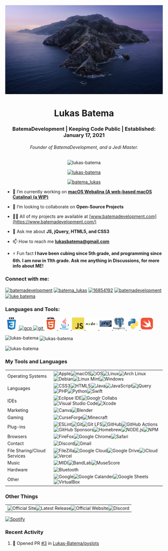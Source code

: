 ![macOS Catalina](assets/macOS_Catalina.JPG)
---
<h1 align="center">Lukas Batema</h1>
<h3 align="center">BatemaDevelopment | Keeping Code Public | Established: January 17, 2021</h3>
<h6 align="center">Founder of BatemaDevelopment, and a Jedi Master.</h6>

<p align="center"> <img src="https://komarev.com/ghpvc/?username=lukas-batema&label=Profile%20views&color=0e75b6&style=flat" alt="lukas-batema" /> </p>

<p align="center"> <a href="https://github.com/ryo-ma/github-profile-trophy"><img src="https://github-profile-trophy.vercel.app/?username=lukas-batema" alt="lukas-batema" /></a> </p>

<p align="center"> <a href="https://twitter.com/batema_lukas" target="blank"><img src="https://img.shields.io/twitter/follow/batema_lukas?logo=twitter&style=for-the-badge" alt="batema_lukas" /></a> </p>

- 🔭 I’m currently working on **[macOS Webalina (A web-based macOS Catalina) (a WIP)](https://dev.catalina.batemadevelopment.com/)**

- 👯 I’m looking to collaborate on **Open-Source Projects**

- 👨‍💻 All of my projects are available at [www.batemadevelopment.com](https://www.batemadevelopment.com/)

- 💬 Ask me about **JS, jQuery, HTML5, and CSS3**

- 📫 How to reach me **lukasbatema@gmail.com**

- ⚡ Fun fact **I have been cubing since 5th grade, and programming since 6th. I am now in 11th grade. Ask me anything in Discussions, for more info about ME!** 

<h3 align="left">Connect with me:</h3>
<p align="left">
<a href="https://codepen.io/batemadevelopment" target="blank"><img align="center" src="https://raw.githubusercontent.com/rahuldkjain/github-profile-readme-generator/master/src/images/icons/Social/codepen.svg" alt="batemadevelopment" height="30" width="40" /></a>
<a href="https://twitter.com/batema_lukas" target="blank"><img align="center" src="https://raw.githubusercontent.com/rahuldkjain/github-profile-readme-generator/master/src/images/icons/Social/twitter.svg" alt="batema_lukas" height="30" width="40" /></a>
<a href="https://stackoverflow.com/users/16854192" target="blank"><img align="center" src="https://raw.githubusercontent.com/rahuldkjain/github-profile-readme-generator/master/src/images/icons/Social/stack-overflow.svg" alt="16854192" height="30" width="40" /></a>
<a href="https://instagram.com/batemadevelopment" target="blank"><img align="center" src="https://raw.githubusercontent.com/rahuldkjain/github-profile-readme-generator/master/src/images/icons/Social/instagram.svg" alt="batemadevelopment" height="30" width="40" /></a>
<a href="https://www.behance.net/luke batema" target="blank"><img align="center" src="https://raw.githubusercontent.com/rahuldkjain/github-profile-readme-generator/master/src/images/icons/Social/behance.svg" alt="luke batema" height="30" width="40" /></a>
</p>

<h3 align="left">Languages and Tools:</h3>
<p align="left"> <a href="https://www.w3schools.com/css/" target="_blank"> <img src="https://raw.githubusercontent.com/devicons/devicon/master/icons/css3/css3-original-wordmark.svg" alt="css3" width="40" height="40"/> </a> <a href="https://cloud.google.com" target="_blank"> <img src="https://www.vectorlogo.zone/logos/google_cloud/google_cloud-icon.svg" alt="gcp" width="40" height="40"/> </a> <a href="https://git-scm.com/" target="_blank"> <img src="https://www.vectorlogo.zone/logos/git-scm/git-scm-icon.svg" alt="git" width="40" height="40"/> </a> <a href="https://www.w3.org/html/" target="_blank"> <img src="https://raw.githubusercontent.com/devicons/devicon/master/icons/html5/html5-original-wordmark.svg" alt="html5" width="40" height="40"/> </a> <a href="https://www.java.com" target="_blank"> <img src="https://raw.githubusercontent.com/devicons/devicon/master/icons/java/java-original.svg" alt="java" width="40" height="40"/> </a> <a href="https://developer.mozilla.org/en-US/docs/Web/JavaScript" target="_blank"> <img src="https://raw.githubusercontent.com/devicons/devicon/master/icons/javascript/javascript-original.svg" alt="javascript" width="40" height="40"/> </a> <a href="https://nodejs.org" target="_blank"> <img src="https://raw.githubusercontent.com/devicons/devicon/master/icons/nodejs/nodejs-original-wordmark.svg" alt="nodejs" width="40" height="40"/> </a> <a href="https://www.php.net" target="_blank"> <img src="https://raw.githubusercontent.com/devicons/devicon/master/icons/php/php-original.svg" alt="php" width="40" height="40"/> </a> <a href="https://www.postgresql.org" target="_blank"> <img src="https://raw.githubusercontent.com/devicons/devicon/master/icons/postgresql/postgresql-original-wordmark.svg" alt="postgresql" width="40" height="40"/> </a> <a href="https://www.python.org" target="_blank"> <img src="https://raw.githubusercontent.com/devicons/devicon/master/icons/python/python-original.svg" alt="python" width="40" height="40"/> </a> <a href="https://developer.apple.com/swift/" target="_blank"> <img src="https://raw.githubusercontent.com/devicons/devicon/master/icons/swift/swift-original.svg" alt="swift" width="40" height="40"/> </a> </p>

<p><img align="left" src="https://github-readme-stats.vercel.app/api/top-langs?username=lukas-batema&show_icons=true&theme=dark&locale=en&layout=compact" alt="lukas-batema" /></p>

<p>&nbsp;<img align="center" src="https://github-readme-stats.vercel.app/api?username=lukas-batema&show_icons=true&theme=dark&locale=en" alt="lukas-batema" /></p>

<p><img align="center" src="https://github-readme-streak-stats.herokuapp.com/?user=lukas-batema&theme=dark" alt="lukas-batema" /></p>


### My Tools and Languages
<table>
  <tr>
    <td>
      Operating Systems
    </td>
    <td>
      <img alt="Apple" src="https://camo.githubusercontent.com/685cf68a824b91e854d943d304d09e73c11a759add33ce2cf2c7beeba1e3c8bd/68747470733a2f2f696d672e736869656c64732e696f2f62616467652f4170706c652d3030303030302e7376673f7374796c653d666f722d7468652d6261646765266c6f676f3d4170706c65266c6f676f436f6c6f723d7768697465"/><img alt="macOS" src="https://camo.githubusercontent.com/e00426722c8521fdaa1e2e64b9a2f20098da1291bb4a62d668d10b315a23cc60/68747470733a2f2f696d672e736869656c64732e696f2f62616467652f6d61634f532d3030303030302e7376673f7374796c653d666f722d7468652d6261646765266c6f676f3d6d61634f53266c6f676f436f6c6f723d7768697465" /><img alt="iOS" src="https://camo.githubusercontent.com/ecefbb8ec6b18c897f49e6fe50303aba2a4e8ba28409b625fefe5b86a4ce3f5a/68747470733a2f2f696d672e736869656c64732e696f2f62616467652f694f532d3030303030302e7376673f7374796c653d666f722d7468652d6261646765266c6f676f3d694f53266c6f676f436f6c6f723d7768697465" /><img alt="Linux" src="https://camo.githubusercontent.com/c1373a60904504472ef35c13510254c1d45b4155ab30527cdd9c7bf59dab6eff/68747470733a2f2f696d672e736869656c64732e696f2f62616467652f4c696e75782d4643433632342e7376673f7374796c653d666f722d7468652d6261646765266c6f676f3d4c696e7578266c6f676f436f6c6f723d626c61636b" /><img alt="Arch Linux" src="https://camo.githubusercontent.com/c09b6698db58200869f4950f254f91d8fbf2a693314df6d356f17ca463b6ef7e/68747470733a2f2f696d672e736869656c64732e696f2f62616467652f417263682532304c696e75782d3137393344312e7376673f7374796c653d666f722d7468652d6261646765266c6f676f3d417263682d4c696e7578266c6f676f436f6c6f723d7768697465" /><img alt="Debian" src="https://camo.githubusercontent.com/cfa7a439ddf872c8d936d56ba36599dbc0c5a8614788fee6360ce0f9288d94b9/68747470733a2f2f696d672e736869656c64732e696f2f62616467652f44656269616e2d4138314433332e7376673f7374796c653d666f722d7468652d6261646765266c6f676f3d44656269616e266c6f676f436f6c6f723d7768697465"/><img alt="Linux Mint" src="https://camo.githubusercontent.com/d75e2b302b5f8265046be05424755c113d34a73d05fbd464449a1481ffe7b50a/68747470733a2f2f696d672e736869656c64732e696f2f62616467652f4c696e75782532304d696e742d3837434633452e7376673f7374796c653d666f722d7468652d6261646765266c6f676f3d4c696e75782d4d696e74266c6f676f436f6c6f723d7768697465" /><img alt="Windows" src="https://camo.githubusercontent.com/0427443f3a95058b032842f5bb73450143e5e792a3a11930a668a2fcafa0903d/68747470733a2f2f696d672e736869656c64732e696f2f62616467652f57696e646f77732d3030373844362e7376673f7374796c653d666f722d7468652d6261646765266c6f676f3d57696e646f7773266c6f676f436f6c6f723d7768697465" />
    </td>
  </tr>
  <tr>
    <td>
      Languages
    </td>
    <td>
      <img alt="CSS3" src="https://camo.githubusercontent.com/dad0bd470ccac1d7413044b05b886be1e106386624008bd31a6c950f7d608460/68747470733a2f2f696d672e736869656c64732e696f2f62616467652f435353332d3135373242362e7376673f7374796c653d666f722d7468652d6261646765266c6f676f3d43535333266c6f676f436f6c6f723d7768697465"/><img alt="HTML5" src="https://camo.githubusercontent.com/ce98a71a9faff159f0f00537dd08693cea68ca1d891f91c7e9021b8191d02fae/68747470733a2f2f696d672e736869656c64732e696f2f62616467652f48544d4c352d4533344632362e7376673f7374796c653d666f722d7468652d6261646765266c6f676f3d48544d4c35266c6f676f436f6c6f723d7768697465" /><img alt="Java" src="https://camo.githubusercontent.com/b21fddd68aae7da22e258567d89e638dbfdf3193fa969f98869ff66013fd206c/68747470733a2f2f696d672e736869656c64732e696f2f62616467652f4a6176612d3030373339362e7376673f7374796c653d666f722d7468652d6261646765266c6f676f3d4a617661266c6f676f436f6c6f723d7768697465" /><img alt="JavaScript" src="https://camo.githubusercontent.com/a2042e7183b80291f7a9b360ee5b0390cc7bb4ee163e0304d43659a5000ecba0/68747470733a2f2f696d672e736869656c64732e696f2f62616467652f4a6176615363726970742d4637444631452e7376673f7374796c653d666f722d7468652d6261646765266c6f676f3d4a617661536372697074266c6f676f436f6c6f723d626c61636b" /><img alt="jQuery" src="https://camo.githubusercontent.com/866339b5db1fb920eec7bedce71aff4d54ceb7c3f1711ac6fdf34e3e404a2380/68747470733a2f2f696d672e736869656c64732e696f2f62616467652f6a51756572792d3037363941442e7376673f7374796c653d666f722d7468652d6261646765266c6f676f3d6a5175657279266c6f676f436f6c6f723d7768697465" /><img alt="PHP" src="https://camo.githubusercontent.com/a674d1336815658408d47e7e41d6dd35bac7bb96d3da9088fdf2bdb16166d79e/68747470733a2f2f696d672e736869656c64732e696f2f62616467652f5048502d3737374242342e7376673f7374796c653d666f722d7468652d6261646765266c6f676f3d504850266c6f676f436f6c6f723d7768697465" /><img alt="Python" src="https://camo.githubusercontent.com/2e06bcd730098de47f44d5fa16744fe933e6b7b1676480371241e363b589c955/68747470733a2f2f696d672e736869656c64732e696f2f62616467652f507974686f6e2d3337373641422e7376673f7374796c653d666f722d7468652d6261646765266c6f676f3d507974686f6e266c6f676f436f6c6f723d7768697465" /><img alt="Swift" src="https://camo.githubusercontent.com/f7994a1916a6baf6c90747483111771dd08fb0333ef1a6bd0c8bcb2ac66893f6/68747470733a2f2f696d672e736869656c64732e696f2f62616467652f53776966742d4641373334332e7376673f7374796c653d666f722d7468652d6261646765266c6f676f3d5377696674266c6f676f436f6c6f723d7768697465" />
    </td>
  </tr>

  <tr>
    <td>
      IDEs
    </td>
    <td>
      <img alt="Eclipse IDE" src="https://camo.githubusercontent.com/3b22a3c68cb2fa6aeecf559d7e83cc90b90e0c4a64cf29f479162a86d6225d71/68747470733a2f2f696d672e736869656c64732e696f2f62616467652f45636c697073652532304944452d3243323235352e7376673f7374796c653d666f722d7468652d6261646765266c6f676f3d45636c697073652d494445266c6f676f436f6c6f723d7768697465" /><img alt="Googlr Collabs" src="https://camo.githubusercontent.com/aa9da07810b6fd4acc9680085f7c204c232372382a7987c74b7fdfae7456708f/68747470733a2f2f696d672e736869656c64732e696f2f62616467652f476f6f676c65253230436f6c61622d4639414230302e7376673f7374796c653d666f722d7468652d6261646765266c6f676f3d476f6f676c652d436f6c6162266c6f676f436f6c6f723d7768697465" /><img alt="Visual Studio Code" src="https://camo.githubusercontent.com/1b9c3034aa078ebfac8da21d4a43ab67da92ad801a08c4b9b04cfecfb54df2d2/68747470733a2f2f696d672e736869656c64732e696f2f62616467652f56697375616c25323053747564696f253230436f64652d3030374143432e7376673f7374796c653d666f722d7468652d6261646765266c6f676f3d56697375616c2d53747564696f2d436f6465266c6f676f436f6c6f723d7768697465" /><img alt="Xcode" src="https://camo.githubusercontent.com/d2ff04c1eedd4210800503f06c505ed7c6f93a65b7166679999a03e7a1563bb9/68747470733a2f2f696d672e736869656c64732e696f2f62616467652f58636f64652d3134374546422e7376673f7374796c653d666f722d7468652d6261646765266c6f676f3d58636f6465266c6f676f436f6c6f723d7768697465" />
    </td>
  </tr>

  <tr>
    <td>
      Marketing
    </td>
    <td>
      <img alt="Canva" src="https://camo.githubusercontent.com/fdc7b4e479c2ba7e2a460b36ae4d725c317e0e86c52d5ac100612ee80aaaa75c/68747470733a2f2f696d672e736869656c64732e696f2f62616467652f43616e76612d3030433443432e7376673f7374796c653d666f722d7468652d6261646765266c6f676f3d43616e7661266c6f676f436f6c6f723d7768697465"/><img alt="Blender" src="https://camo.githubusercontent.com/cb23816183103b31c6250539d320879e42c65098bf75f6761db4727043ea0502/68747470733a2f2f696d672e736869656c64732e696f2f62616467652f426c656e6465722d4635373932412e7376673f7374796c653d666f722d7468652d6261646765266c6f676f3d426c656e646572266c6f676f436f6c6f723d7768697465" />
    </td>
  </tr>

  <tr>
    <td>
      Gaming
    </td>
    <td>
      <img alt="CurseForge" src="https://camo.githubusercontent.com/3180b6a4450543ace66d21a6703edd487b141d80110ce673a1ba92584237a14f/68747470733a2f2f696d672e736869656c64732e696f2f62616467652f4375727365466f7267652d3634343141342e7376673f7374796c653d666f722d7468652d6261646765266c6f676f3d4375727365466f726765266c6f676f436f6c6f723d7768697465"/><img alt="Minecraft" src="https://camo.githubusercontent.com/c2d588f052698aa69e607204548c52434f4350adc4a9a8d121a1eb35f431a01f/68747470733a2f2f696d672e736869656c64732e696f2f62616467652f4d696e6563726166742d3632423437412e7376673f7374796c653d666f722d7468652d6261646765266c6f676f3d4d696e656372616674266c6f676f436f6c6f723d7768697465">
    </td>
  </tr>

  <tr>
    <td>
      Plug-ins
    </td>
    <td>
      <img alt="ESLint" src="https://camo.githubusercontent.com/f9a8004b01e8aa1050225058c8e1d0b9766145b331ebb3c282dc3dd95847c110/68747470733a2f2f696d672e736869656c64732e696f2f62616467652f45534c696e742d3442333243332e7376673f7374796c653d666f722d7468652d6261646765266c6f676f3d45534c696e74266c6f676f436f6c6f723d7768697465" /><img alt="Git" src="https://camo.githubusercontent.com/e56fabf10c6279837b862f53dab44e7a4afedbb2ee9b4c91881e5d22e6f379e9/68747470733a2f2f696d672e736869656c64732e696f2f62616467652f4769742d4630353033322e7376673f7374796c653d666f722d7468652d6261646765266c6f676f3d476974266c6f676f436f6c6f723d7768697465" /><img alt="Git LFS" src="https://camo.githubusercontent.com/754c22f7a87608a8279fb08e2cc8bcd2417cff539e9b26ed662184bc98b679f9/68747470733a2f2f696d672e736869656c64732e696f2f62616467652f4769742532304c46532d4636343933352e7376673f7374796c653d666f722d7468652d6261646765266c6f676f3d4769742d4c4653266c6f676f436f6c6f723d7768697465" /><img alt="GitHub" src="https://camo.githubusercontent.com/ab157f6775de79be0a1001ed37be1ec4ec4529a9de146f306700d725aea9bce5/68747470733a2f2f696d672e736869656c64732e696f2f62616467652f4769744875622d3138313731372e7376673f7374796c653d666f722d7468652d6261646765266c6f676f3d476974487562266c6f676f436f6c6f723d7768697465" /><img alt="GitHub Actions" src="https://img.shields.io/badge/GitHub%20Actions-2088FF.svg?style=for-the-badge&logo=GitHub-Actions&logoColor=white" /><img alt="GitHub Sponsors" src="https://camo.githubusercontent.com/a882cfd79e0e59dcac1b52359dbd2005e2303e6d4ae9fbe14d4bf49259707d03/68747470733a2f2f696d672e736869656c64732e696f2f62616467652f47697448756225323053706f6e736f72732d4541344141412e7376673f7374796c653d666f722d7468652d6261646765266c6f676f3d4769744875622d53706f6e736f7273266c6f676f436f6c6f723d7768697465" /><img alt="Homebrew" src="https://camo.githubusercontent.com/aa4a15c838d602fd252044199a9cfc8b158c90f8f44ed525ad55165848b93a8e/68747470733a2f2f696d672e736869656c64732e696f2f62616467652f486f6d65627265772d4642423034302e7376673f7374796c653d666f722d7468652d6261646765266c6f676f3d486f6d6562726577266c6f676f436f6c6f723d626c61636b" /><img alt="NODE.js" src="https://camo.githubusercontent.com/b37d957fad59c6603fe2d92ad99e098a1c6626f8a361ed2241834a9a6e630f14/68747470733a2f2f696d672e736869656c64732e696f2f62616467652f4e6f64652e6a732d3333393933332e7376673f7374796c653d666f722d7468652d6261646765266c6f676f3d6e6f64652d646f742d6a73266c6f676f436f6c6f723d7768697465" /><img alt="NPM" src="https://camo.githubusercontent.com/43c3660c8bdde5cfa362d62c4f99c19bb33a5c42d7ccf391c27bcadf8482a1bc/68747470733a2f2f696d672e736869656c64732e696f2f62616467652f6e706d2d4342333833372e7376673f7374796c653d666f722d7468652d6261646765266c6f676f3d6e706d266c6f676f436f6c6f723d7768697465" />
    </td>
  </tr>

  <tr>
    <td>
      Browsers
    </td>
    <td>
      <img alt="FireFox" src="https://camo.githubusercontent.com/a89695ed31ce329d1e3b7b014b57e44b35626461223e6f8cef844025e3c27d57/68747470733a2f2f696d672e736869656c64732e696f2f62616467652f46697265666f782d4646373133392e7376673f7374796c653d666f722d7468652d6261646765266c6f676f3d46697265666f78266c6f676f436f6c6f723d7768697465" /><img alt="Google Chrome" src="https://camo.githubusercontent.com/0eafe5d80edbd145483b2843f2a2efa8341d00f5decea280a1f1debea4023314/68747470733a2f2f696d672e736869656c64732e696f2f62616467652f476f6f676c652532304368726f6d652d3432383546342e7376673f7374796c653d666f722d7468652d6261646765266c6f676f3d476f6f676c652d4368726f6d65266c6f676f436f6c6f723d7768697465" /><img alt="Safari" src="https://camo.githubusercontent.com/b2d4cf59e264071b816131303a22c0bce571acab249e39b595ad42918efc729f/68747470733a2f2f696d672e736869656c64732e696f2f62616467652f5361666172692d3030303030302e7376673f7374796c653d666f722d7468652d6261646765266c6f676f3d536166617269266c6f676f436f6c6f723d7768697465" />
    </td>
  </tr>

  <tr>
    <td>
      Contact
    </td>
    <td>
     <img alt="Discord" src="https://camo.githubusercontent.com/f257bb40e7e593706d8435f63289d3da48a48c24e16bc0e9b053daca1a8043b5/68747470733a2f2f696d672e736869656c64732e696f2f62616467652f446973636f72642d3732383944412e7376673f7374796c653d666f722d7468652d6261646765266c6f676f3d446973636f7264266c6f676f436f6c6f723d7768697465" /><img alt="Gmail" src="https://camo.githubusercontent.com/51b1ea379fc48634d361968b9cafab7b4249be93fd70f6fbd8e8a99304dd262e/68747470733a2f2f696d672e736869656c64732e696f2f62616467652f476d61696c2d4541343333352e7376673f7374796c653d666f722d7468652d6261646765266c6f676f3d476d61696c266c6f676f436f6c6f723d7768697465" />
    </td>
  </tr>

  <tr>
    <td>
      File Sharing/Cloud Services
    </td>
    <td>
      <img alt="FileZilla" src="https://camo.githubusercontent.com/17b2cfd0252d8bac5dfa28eb5dcef1ed1c027ddc1154b3051f4e1d31be24a3f6/68747470733a2f2f696d672e736869656c64732e696f2f62616467652f46696c655a696c6c612d4246303030302e7376673f7374796c653d666f722d7468652d6261646765266c6f676f3d46696c655a696c6c61266c6f676f436f6c6f723d7768697465" /><img alt="Google Cloud" src="https://camo.githubusercontent.com/1ef47876d43138a4875ae9cb5c02b669c81a6cf38c239bd6f332ed321b4ad110/68747470733a2f2f696d672e736869656c64732e696f2f62616467652f476f6f676c65253230436c6f75642d3432383546342e7376673f7374796c653d666f722d7468652d6261646765266c6f676f3d476f6f676c652d436c6f7564266c6f676f436f6c6f723d7768697465" /><img alt="Google Drive" src="https://camo.githubusercontent.com/8174db2235b4fe8527d21d6b257427060e494a24c57b5540681fc00f44f25620/68747470733a2f2f696d672e736869656c64732e696f2f62616467652f476f6f676c6525323044726976652d3432383546342e7376673f7374796c653d666f722d7468652d6261646765266c6f676f3d476f6f676c652d4472697665266c6f676f436f6c6f723d7768697465" /><img alt="iCloud" src="https://camo.githubusercontent.com/82b36963e6b6d7dad851ff58dbbe210e6ee906f5646bfcfcc2b50b5bce9c8d56/68747470733a2f2f696d672e736869656c64732e696f2f62616467652f69436c6f75642d3336393346332e7376673f7374796c653d666f722d7468652d6261646765266c6f676f3d69436c6f7564266c6f676f436f6c6f723d7768697465" /><img alt="Vercel" src="https://camo.githubusercontent.com/ffe2121b61bc0dcabb1969493d4e13984b99a83511b1ab4ccd73ba4f6a6d825b/68747470733a2f2f696d672e736869656c64732e696f2f62616467652f56657263656c2d3030303030302e7376673f7374796c653d666f722d7468652d6261646765266c6f676f3d56657263656c266c6f676f436f6c6f723d7768697465" />
    </td>
  </tr>

  <tr>
    <td>
      Music
    </td>
    <td>
      <img alt="MIDI" src="https://camo.githubusercontent.com/8c4dd3ec35a9aa793031d0bb06709e093701c287fbdb89f830fe26e5e094146c/68747470733a2f2f696d672e736869656c64732e696f2f62616467652f4d4944492d3030303030302e7376673f7374796c653d666f722d7468652d6261646765266c6f676f3d4d494449266c6f676f436f6c6f723d7768697465" /><img alt="BandLab" src="https://camo.githubusercontent.com/ddd9f616494ad16fdf2c51a16b879cc4bcb531efa8817ae0861f6f4dccba54bc/68747470733a2f2f696d672e736869656c64732e696f2f62616467652f42616e644c61622d4443333731302e7376673f7374796c653d666f722d7468652d6261646765266c6f676f3d42616e644c6162266c6f676f436f6c6f723d7768697465" /><img alt="MuseScore" src="https://camo.githubusercontent.com/ba3b0b81c73baf352939a05b1a719a9a5572cdd800cceeee74fb13d246a4944e/68747470733a2f2f696d672e736869656c64732e696f2f62616467652f4d75736553636f72652d3141373042382e7376673f7374796c653d666f722d7468652d6261646765266c6f676f3d4d75736553636f7265266c6f676f436f6c6f723d7768697465" />
    </td>
  </tr>

  <tr>
    <td>
      Hardware
    </td>
    <td>
      <img alt="Bluetooth" src="https://camo.githubusercontent.com/b09953628c3fd05741c075b5c6ae8d1530802e69beeb64c81b94ac2aa535f7d6/68747470733a2f2f696d672e736869656c64732e696f2f62616467652f426c7565746f6f74682d3030383246432e7376673f7374796c653d666f722d7468652d6261646765266c6f676f3d426c7565746f6f7468266c6f676f436f6c6f723d7768697465" />
    </td>
  </tr>

  <tr>
    <td>
      Other
    </td>
    <td>
      <img alt="Google" src="https://camo.githubusercontent.com/cba867c3ec77834f354e2d03cf53231ac30eaa79d1642c380c0ac67f3f58d30a/68747470733a2f2f696d672e736869656c64732e696f2f62616467652f476f6f676c652d3432383546342e7376673f7374796c653d666f722d7468652d6261646765266c6f676f3d476f6f676c65266c6f676f436f6c6f723d7768697465" /><img alt="Google Calander" src="https://camo.githubusercontent.com/e512498a8f9e38fb6be02ba660323ed581a8bdc489d0906a118966979c9986a6/68747470733a2f2f696d672e736869656c64732e696f2f62616467652f476f6f676c6525323043616c656e6461722d3432383546342e7376673f7374796c653d666f722d7468652d6261646765266c6f676f3d476f6f676c652d43616c656e646172266c6f676f436f6c6f723d7768697465" /><img alt="Google Sheets" src="https://camo.githubusercontent.com/58e3fc0b3e0b01c9b98fe3bc50a1db174fd3d2d503da72773d9416a3adf414f4/68747470733a2f2f696d672e736869656c64732e696f2f62616467652f476f6f676c652532305368656574732d3334413835332e7376673f7374796c653d666f722d7468652d6261646765266c6f676f3d476f6f676c652d536865657473266c6f676f436f6c6f723d7768697465" /><img alt="VirtualBox" src="https://camo.githubusercontent.com/78b8f8ec64e71a331c0b0debb50ca7cdfde9c610acdd0d53d2cf6dfcb113395c/68747470733a2f2f696d672e736869656c64732e696f2f62616467652f5669727475616c426f782d3138334136312e7376673f7374796c653d666f722d7468652d6261646765266c6f676f3d5669727475616c426f78266c6f676f436f6c6f723d7768697465" />
    </td>
</table>

### Other Things
<table>
  <tr>
    <td>
      <img alt="Official Site" src="https://img.shields.io/website?down_color=lightgrey&down_message=offline&up_color=blue&up_message=online&style=for-the-badge&url=https://www.batemadevelopment.com/" /><img alt="Latest Release" src="https://img.shields.io/github/v/release/Lukas-Batema/lukas-batema.github.io?style=for-the-badge&include_prereleases" /><img alt="Official Website" src="https://img.shields.io/github/repo-size/Lukas-Batema/BatemaDevelopment?style=for-the-badge" /><img alt="Discord" src="https://img.shields.io/badge/Discord-GameHogPlays%230119-blue?style=for-the-badge" />
    </td>
  </tr>
</table>

[![Spotify](https://novatorem-lukas-batema.vercel.app/api/spotify)](https://open.spotify.com/user/013s9s9c4z1it8k5v8t3fzcse)


### Recent Activity
<!--START_SECTION:activity-->
1. 💪 Opened PR [#3](https://github.com/Lukas-Batema/pyslots/pull/3) in [Lukas-Batema/pyslots](https://github.com/Lukas-Batema/pyslots)
<!--END_SECTION:activity-->
